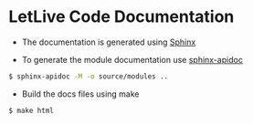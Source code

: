 LetLive Code Documentation
==========================

- The documentation is generated using
[Sphinx](http://www.sphinx-doc.org)

- To generate the module documentation use
[sphinx-apidoc](http://www.sphinx-doc.org/en/master/man/sphinx-apidoc.html)

```sh
$ sphinx-apidoc -M -o source/modules ..
```

- Build the docs files using make

```sh
$ make html
```
